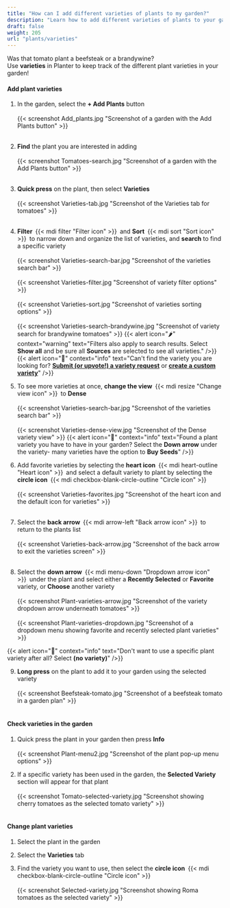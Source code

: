 ```yaml
---
title: "How can I add different varieties of plants to my garden?"
description: "Learn how to add different varieties of plants to your garden"
draft: false
weight: 205
url: "plants/varieties"
---
```


Was that tomato plant a beefsteak or a brandywine?<br />
Use **varieties** in Planter to keep track of the different plant varieties in your garden!

#### Add plant varieties
1. In the garden, select the **+ Add Plants** button<br /><br />
{{< screenshot Add_plants.jpg "Screenshot of a garden with the Add Plants button" >}}<br /><br />

2. **Find** the plant you are interested in adding<br /><br />
{{< screenshot Tomatoes-search.jpg "Screenshot of a garden with the Add Plants button" >}}<br /><br />

3. **Quick press** on the plant, then select **Varieties**<br /><br />
{{< screenshot Varieties-tab.jpg "Screenshot of the Varieties tab for tomatoes" >}}<br /><br />

4. **Filter** {{< mdi filter "Filter icon" >}} and **Sort** {{< mdi sort "Sort icon" >}} to narrow down and organize the list of varieties, and **search** to find a specific variety<br /><br />
{{< screenshot Varieties-search-bar.jpg "Screenshot of the varieties search bar" >}}<br /><br />
{{< screenshot Varieties-filter.jpg "Screenshot of variety filter options" >}}<br /><br />
{{< screenshot Varieties-sort.jpg "Screenshot of varieties sorting options" >}}<br /><br />
{{< screenshot Varieties-search-brandywine.jpg "Screenshot of variety search for brandywine tomatoes" >}}
{{< alert icon="🌶️" context="warning" text="Filters also apply to search results. Select **Show all** and be sure all **Sources** are selected to see all varieties." />}}
{{< alert icon="🌱" context="info" text="Can't find the variety you are looking for? [**Submit (or upvote!) a variety request**](https://planter.garden/requests) or [**create a custom variety**](../../plant-information/custom-varieties/)" />}}

5. To see more varieties at once, **change the view** {{< mdi resize "Change view icon" >}} to **Dense**<br /><br />
{{< screenshot Varieties-search-bar.jpg "Screenshot of the varieties search bar" >}}<br /><br />
{{< screenshot Varieties-dense-view.jpg "Screenshot of the Dense variety view" >}}
{{< alert icon="🍅" context="info" text="Found a plant variety you have to have in your garden? Select the **Down arrow** under the variety- many varieties have the option to **Buy Seeds**" />}}

6. Add favorite varieties by selecting the **heart icon** {{< mdi heart-outline "Heart icon" >}} and select a default variety to plant by selecting the **circle icon** {{< mdi checkbox-blank-circle-outline "Circle icon" >}}<br /><br />
{{< screenshot Varieties-favorites.jpg "Screenshot of the heart icon and the default icon for varieties" >}}<br /><br />

7. Select the **back arrow** {{< mdi arrow-left "Back arrow icon" >}} to return to the plants list<br /><br />
{{< screenshot Varieties-back-arrow.jpg "Screenshot of the back arrow to exit the varieties screen" >}}<br /><br />

8. Select the **down arrow** {{< mdi menu-down "Dropdown arrow icon" >}} under the plant and select either a **Recently Selected** or **Favorite** variety, or **Choose** another variety<br /><br />
{{< screenshot Plant-varieties-arrow.jpg "Screenshot of the variety dropdown arrow underneath tomatoes" >}}<br /><br />
{{< screenshot Plant-varieties-dropdown.jpg "Screenshot of a dropdown menu showing favorite and recently selected plant varieties" >}}

{{< alert icon="🧄" context="info" text="Don't want to use a specific plant variety after all? Select **(no variety)**" />}}

9. **Long press** on the plant to add it to your garden using the selected variety<br /><br />
{{< screenshot Beefsteak-tomato.jpg "Screenshot of a beefsteak tomato in a garden plan" >}}<br /><br />

#### Check varieties in the garden
1. Quick press the plant in your garden then press **Info**<br /><br />
{{< screenshot Plant-menu2.jpg "Screenshot of the plant pop-up menu options" >}}

2. If a specific variety has been used in the garden, the **Selected Variety** section will appear for that plant<br /><br />
{{< screenshot Tomato-selected-variety.jpg "Screenshot showing cherry tomatoes as the selected tomato variety" >}}<br /><br />

#### Change plant varieties
1. Select the plant in the garden

2. Select the **Varieties** tab

3. Find the variety you want to use, then select the **circle icon** {{< mdi checkbox-blank-circle-outline "Circle icon" >}}<br /><br />
{{< screenshot Selected-variety.jpg "Screenshot showing Roma tomatoes as the selected variety" >}}
